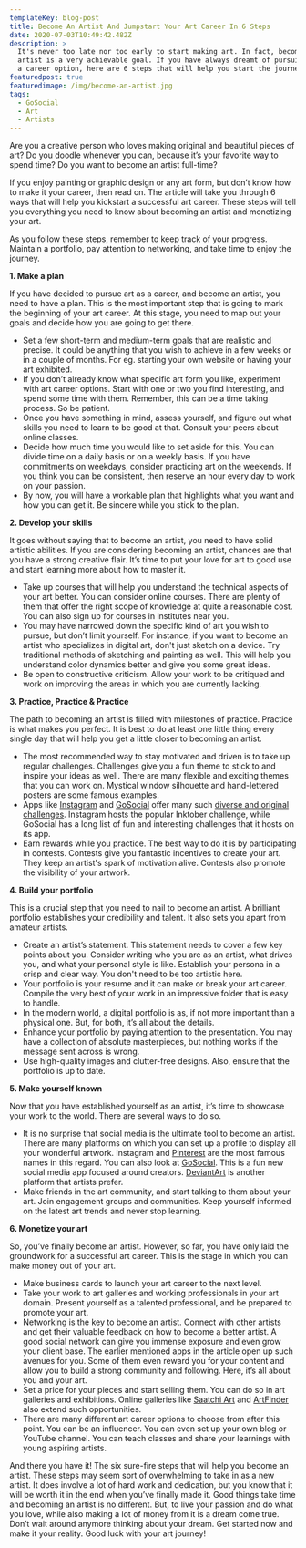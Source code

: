 ```yaml
---
templateKey: blog-post
title: Become An Artist And Jumpstart Your Art Career In 6 Steps
date: 2020-07-03T10:49:42.482Z
description: >
  It's never too late nor too early to start making art. In fact, becoming an
  artist is a very achievable goal. If you have always dreamt of pursuing art as
  a career option, here are 6 steps that will help you start the journey.
featuredpost: true
featuredimage: /img/become-an-artist.jpg
tags:
  - GoSocial
  - Art
  - Artists
---
```

Are you a creative person who loves making original and beautiful pieces of art? Do you doodle whenever you can, because it’s your favorite way to spend time? Do you want to become an artist full-time?

If you enjoy painting or graphic design or any art form, but don’t know how to make it your career, then read on. The article will take you through 6 ways that will help you kickstart a successful art career. These steps will tell you everything you need to know about becoming an artist and monetizing your art.

As you follow these steps, remember to keep track of your progress. Maintain a portfolio, pay attention to networking, and take time to enjoy the journey.

**1.  Make a plan**

If you have decided to pursue art as a career, and become an artist, you need to have a plan. This is the most important step that is going to mark the beginning of your art career. At this stage, you need to map out your goals and decide how you are going to get there.

* Set a few short-term and medium-term goals that are realistic and precise. It could be anything that you wish to achieve in a few weeks or in a couple of months. For eg. starting your own website or having your art exhibited.
* If you don’t already know what specific art form you like, experiment with art career options.  Start with one or two you find interesting, and spend some time with them. Remember, this can be a time taking process. So be patient.
* Once you have something in mind, assess yourself, and figure out what skills you need to learn to be good at that. Consult your peers about online classes.
* Decide how much time you would like to set aside for this. You can divide time on a daily basis or on a weekly basis. If you have commitments on weekdays, consider practicing art on the weekends. If you think you can be consistent, then reserve an hour every day to work on your passion.
* By now, you will have a workable plan that highlights what you want and how you can get it. Be sincere while you stick to the plan.

**2.   Develop your skills**

It goes without saying that to become an artist, you need to have solid artistic abilities. If you are considering becoming an artist, chances are that you have a strong creative flair. It’s time to put your love for art to good use and start learning more about how to master it.

* Take up courses that will help you understand the technical aspects of your art better. You can consider online courses. There are plenty of them that offer the right scope of knowledge at quite a reasonable cost. You can also sign up for courses in institutes near you.
* You may have narrowed down the specific kind of art you wish to pursue, but don’t limit yourself. For instance, if you want to become an artist who specializes in digital art, don't just sketch on a device. Try traditional methods of sketching and painting as well. This will help you understand color dynamics better and give you some great ideas.
* Be open to constructive criticism. Allow your work to be critiqued and work on improving the areas in which you are currently lacking.

**3. Practice, Practice & Practice**

The path to becoming an artist is filled with milestones of practice. Practice is what makes you perfect. It is best to do at least one little thing every single day that will help you get a little closer to becoming an artist.

* The most recommended way to stay motivated and driven is to take up regular challenges. Challenges give you a fun theme to stick to and inspire your ideas as well. There are many flexible and exciting themes that you can work on. Mystical window silhouette and hand-lettered posters are some famous examples.
* Apps like [Instagram](http://instagram.com/) and [GoSocial](https://getgosocial.app/) offer many such [diverse and original challenges](https://getgosocial.app/tags/challenge/). Instagram hosts the popular Inktober challenge, while GoSocial has a long list of fun and interesting challenges that it hosts on its app.
* Earn rewards while you practice. The best way to do it is by participating in contests. Contests give you fantastic incentives to create your art. They keep an artist's spark of motivation alive. Contests also promote the visibility of your artwork.

**4. Build your portfolio**

This is a crucial step that you need to nail to become an artist. A brilliant portfolio establishes your credibility and talent. It also sets you apart from amateur artists.

* Create an artist’s statement. This statement needs to cover a few key points about you. Consider writing who you are as an artist, what drives you, and what your personal style is like. Establish your persona in a crisp and clear way. You don't need to be too artistic here.
* Your portfolio is your resume and it can make or break your art career. Compile the very best of your work in an impressive folder that is easy to handle.
* In the modern world, a digital portfolio is as, if not more important than a physical one. But, for both, it’s all about the details.
* Enhance your portfolio by paying attention to the presentation. You may have a collection of absolute masterpieces, but nothing works if the message sent across is wrong.
* Use high-quality images and clutter-free designs. Also, ensure that the portfolio is up to date.

**5. Make yourself known**

Now that you have established yourself as an artist, it’s time to showcase your work to the world. There are several ways to do so.

* It is no surprise that social media is the ultimate tool to become an artist. There are many platforms on which you can set up a profile to display all your wonderful artwork. Instagram and [Pinterest](http://pinterest.com/) are the most famous names in this regard. You can also look at [GoSocial](https://getgosocial.app/). This is a fun new social media app focused around creators. [DeviantArt](https://www.deviantart.com/) is another platform that artists prefer.
* Make friends in the art community, and start talking to them about your art. Join engagement groups and communities. Keep yourself informed on the latest art trends and never stop learning.

**6. Monetize your art**

So, you’ve finally become an artist. However, so far, you have only laid the groundwork for a successful art career. This is the stage in which you can make money out of your art.

* Make business cards to launch your art career to the next level.
* Take your work to art galleries and working professionals in your art domain. Present yourself as a talented professional, and be prepared to promote your art.
* Networking is the key to become an artist. Connect with other artists and get their valuable feedback on how to become a better artist. A good social network can give you immense exposure and even grow your client base. The earlier mentioned apps in the article open up such avenues for you. Some of them even reward you for your content and allow you to build a strong community and following. Here, it’s all about you and your art.
* Set a price for your pieces and start selling them. You can do so in art galleries and exhibitions. Online galleries like [Saatchi Art](https://www.saatchiart.com/) and [ArtFinder](https://www.artfinder.com/#/) also extend such opportunities.
* There are many different art career options to choose from after this point. You can be an influencer. You can even set up your own blog or YouTube channel. You can teach classes and share your learnings with young aspiring artists.

And there you have it! The six sure-fire steps that will help you become an artist. These steps may seem sort of overwhelming to take in as a new artist. It does involve a lot of hard work and dedication, but you know that it will be worth it in the end when you’ve finally made it. Good things take time and becoming an artist is no different. But, to live your passion and do what you love, while also making a lot of money from it is a dream come true. Don’t wait around anymore thinking about your dream. Get started now and make it your reality. Good luck with your art journey!
